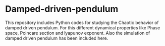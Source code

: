 # Damped-driven-pendulum
This repository includes Python codes for studying the Chaotic behavior of damped driven pendulum. For this different dynamical
properties like Phase space, Poincare section and lyapunov exponent. Also the simulation of damped driven pendulum has been included here.
